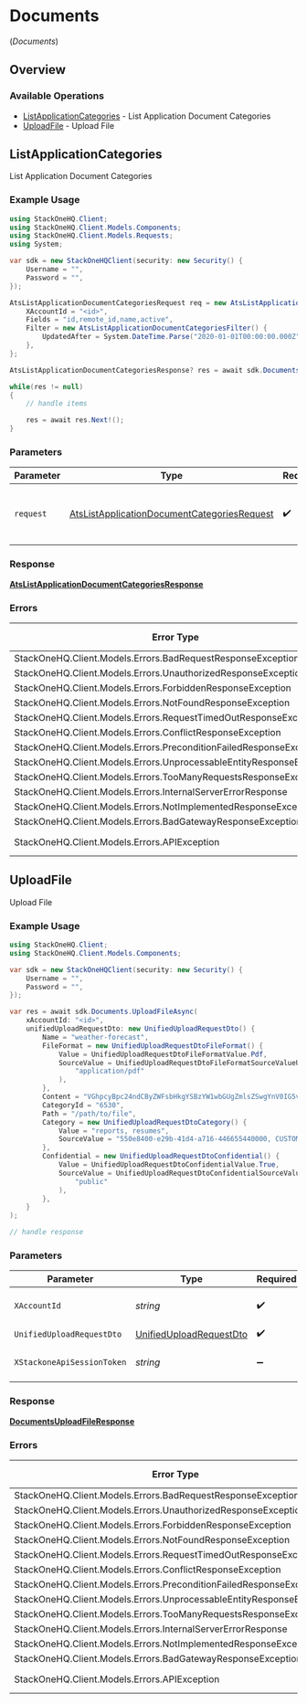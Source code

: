 # Documents
(*Documents*)

## Overview

### Available Operations

* [ListApplicationCategories](#listapplicationcategories) - List Application Document Categories
* [UploadFile](#uploadfile) - Upload File

## ListApplicationCategories

List Application Document Categories

### Example Usage

<!-- UsageSnippet language="csharp" operationID="ats_list_application_document_categories" method="get" path="/unified/ats/documents/application_categories" -->
```csharp
using StackOneHQ.Client;
using StackOneHQ.Client.Models.Components;
using StackOneHQ.Client.Models.Requests;
using System;

var sdk = new StackOneHQClient(security: new Security() {
    Username = "",
    Password = "",
});

AtsListApplicationDocumentCategoriesRequest req = new AtsListApplicationDocumentCategoriesRequest() {
    XAccountId = "<id>",
    Fields = "id,remote_id,name,active",
    Filter = new AtsListApplicationDocumentCategoriesFilter() {
        UpdatedAfter = System.DateTime.Parse("2020-01-01T00:00:00.000Z"),
    },
};

AtsListApplicationDocumentCategoriesResponse? res = await sdk.Documents.ListApplicationCategoriesAsync(req);

while(res != null)
{
    // handle items

    res = await res.Next!();
}
```

### Parameters

| Parameter                                                                                                           | Type                                                                                                                | Required                                                                                                            | Description                                                                                                         |
| ------------------------------------------------------------------------------------------------------------------- | ------------------------------------------------------------------------------------------------------------------- | ------------------------------------------------------------------------------------------------------------------- | ------------------------------------------------------------------------------------------------------------------- |
| `request`                                                                                                           | [AtsListApplicationDocumentCategoriesRequest](../../Models/Requests/AtsListApplicationDocumentCategoriesRequest.md) | :heavy_check_mark:                                                                                                  | The request object to use for the request.                                                                          |

### Response

**[AtsListApplicationDocumentCategoriesResponse](../../Models/Requests/AtsListApplicationDocumentCategoriesResponse.md)**

### Errors

| Error Type                                                           | Status Code                                                          | Content Type                                                         |
| -------------------------------------------------------------------- | -------------------------------------------------------------------- | -------------------------------------------------------------------- |
| StackOneHQ.Client.Models.Errors.BadRequestResponseException          | 400                                                                  | application/json                                                     |
| StackOneHQ.Client.Models.Errors.UnauthorizedResponseException        | 401                                                                  | application/json                                                     |
| StackOneHQ.Client.Models.Errors.ForbiddenResponseException           | 403                                                                  | application/json                                                     |
| StackOneHQ.Client.Models.Errors.NotFoundResponseException            | 404                                                                  | application/json                                                     |
| StackOneHQ.Client.Models.Errors.RequestTimedOutResponseException     | 408                                                                  | application/json                                                     |
| StackOneHQ.Client.Models.Errors.ConflictResponseException            | 409                                                                  | application/json                                                     |
| StackOneHQ.Client.Models.Errors.PreconditionFailedResponseException  | 412                                                                  | application/json                                                     |
| StackOneHQ.Client.Models.Errors.UnprocessableEntityResponseException | 422                                                                  | application/json                                                     |
| StackOneHQ.Client.Models.Errors.TooManyRequestsResponseException     | 429                                                                  | application/json                                                     |
| StackOneHQ.Client.Models.Errors.InternalServerErrorResponse          | 500                                                                  | application/json                                                     |
| StackOneHQ.Client.Models.Errors.NotImplementedResponseException      | 501                                                                  | application/json                                                     |
| StackOneHQ.Client.Models.Errors.BadGatewayResponseException          | 502                                                                  | application/json                                                     |
| StackOneHQ.Client.Models.Errors.APIException                         | 4XX, 5XX                                                             | \*/\*                                                                |

## UploadFile

Upload File

### Example Usage

<!-- UsageSnippet language="csharp" operationID="documents_upload_file" method="post" path="/unified/documents/files/upload" -->
```csharp
using StackOneHQ.Client;
using StackOneHQ.Client.Models.Components;

var sdk = new StackOneHQClient(security: new Security() {
    Username = "",
    Password = "",
});

var res = await sdk.Documents.UploadFileAsync(
    xAccountId: "<id>",
    unifiedUploadRequestDto: new UnifiedUploadRequestDto() {
        Name = "weather-forecast",
        FileFormat = new UnifiedUploadRequestDtoFileFormat() {
            Value = UnifiedUploadRequestDtoFileFormatValue.Pdf,
            SourceValue = UnifiedUploadRequestDtoFileFormatSourceValueUnion.CreateStr(
                "application/pdf"
            ),
        },
        Content = "VGhpcyBpc24ndCByZWFsbHkgYSBzYW1wbGUgZmlsZSwgYnV0IG5vIG9uZSB3aWxsIGV2ZXIga25vdyE",
        CategoryId = "6530",
        Path = "/path/to/file",
        Category = new UnifiedUploadRequestDtoCategory() {
            Value = "reports, resumes",
            SourceValue = "550e8400-e29b-41d4-a716-446655440000, CUSTOM_CATEGORY_NAME",
        },
        Confidential = new UnifiedUploadRequestDtoConfidential() {
            Value = UnifiedUploadRequestDtoConfidentialValue.True,
            SourceValue = UnifiedUploadRequestDtoConfidentialSourceValueUnion.CreateStr(
                "public"
            ),
        },
    }
);

// handle response
```

### Parameters

| Parameter                                                                     | Type                                                                          | Required                                                                      | Description                                                                   |
| ----------------------------------------------------------------------------- | ----------------------------------------------------------------------------- | ----------------------------------------------------------------------------- | ----------------------------------------------------------------------------- |
| `XAccountId`                                                                  | *string*                                                                      | :heavy_check_mark:                                                            | The account identifier                                                        |
| `UnifiedUploadRequestDto`                                                     | [UnifiedUploadRequestDto](../../Models/Components/UnifiedUploadRequestDto.md) | :heavy_check_mark:                                                            | N/A                                                                           |
| `XStackoneApiSessionToken`                                                    | *string*                                                                      | :heavy_minus_sign:                                                            | The session token                                                             |

### Response

**[DocumentsUploadFileResponse](../../Models/Requests/DocumentsUploadFileResponse.md)**

### Errors

| Error Type                                                           | Status Code                                                          | Content Type                                                         |
| -------------------------------------------------------------------- | -------------------------------------------------------------------- | -------------------------------------------------------------------- |
| StackOneHQ.Client.Models.Errors.BadRequestResponseException          | 400                                                                  | application/json                                                     |
| StackOneHQ.Client.Models.Errors.UnauthorizedResponseException        | 401                                                                  | application/json                                                     |
| StackOneHQ.Client.Models.Errors.ForbiddenResponseException           | 403                                                                  | application/json                                                     |
| StackOneHQ.Client.Models.Errors.NotFoundResponseException            | 404                                                                  | application/json                                                     |
| StackOneHQ.Client.Models.Errors.RequestTimedOutResponseException     | 408                                                                  | application/json                                                     |
| StackOneHQ.Client.Models.Errors.ConflictResponseException            | 409                                                                  | application/json                                                     |
| StackOneHQ.Client.Models.Errors.PreconditionFailedResponseException  | 412                                                                  | application/json                                                     |
| StackOneHQ.Client.Models.Errors.UnprocessableEntityResponseException | 422                                                                  | application/json                                                     |
| StackOneHQ.Client.Models.Errors.TooManyRequestsResponseException     | 429                                                                  | application/json                                                     |
| StackOneHQ.Client.Models.Errors.InternalServerErrorResponse          | 500                                                                  | application/json                                                     |
| StackOneHQ.Client.Models.Errors.NotImplementedResponseException      | 501                                                                  | application/json                                                     |
| StackOneHQ.Client.Models.Errors.BadGatewayResponseException          | 502                                                                  | application/json                                                     |
| StackOneHQ.Client.Models.Errors.APIException                         | 4XX, 5XX                                                             | \*/\*                                                                |